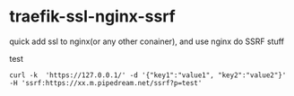 # traefik-ssl-nginx-ssrf
quick add ssl to nginx(or any other conainer), and use nginx do SSRF stuff

test
```
curl -k  'https://127.0.0.1/' -d '{"key1":"value1", "key2":"value2"}' -H 'ssrf:https://xx.m.pipedream.net/ssrf?p=test'
```
